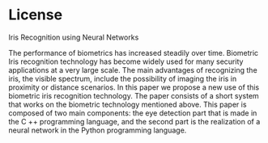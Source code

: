 # License
Iris Recognition using Neural Networks

The performance of biometrics has increased steadily over time. Biometric Iris recognition technology has become widely used for many security applications at a very large scale. The main advantages of recognizing the iris, the visible spectrum, include the possibility of imaging the iris in proximity or distance scenarios. In this paper we propose a new use of this biometric iris recognition technology. The paper consists of a short system that works on the biometric technology mentioned above. This paper is composed of two main components: the eye detection part that is made in the C ++ programming language, and the second part is the realization of a neural network in the Python programming language.
